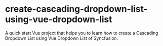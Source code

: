 # create-cascading-dropdown-list-using-vue-dropdown-list
A quick start Vue project that helps you to learn how to create a Cascading Dropdown List using Vue Dropdown List of  Syncfusion.
